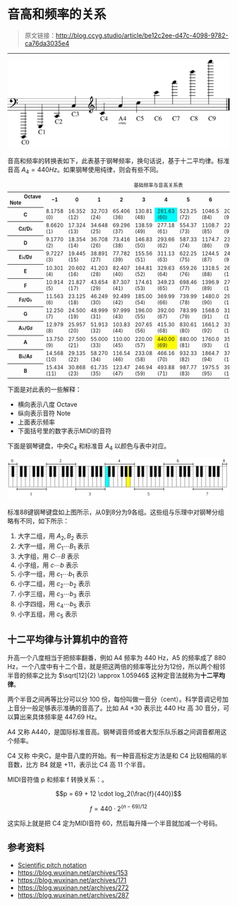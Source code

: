 # 音高和频率的关系

[annotation]: <id> (be12c2ee-d47c-4098-9782-ca76da3035e4)
[annotation]: <status> (public)
[annotation]: <create_time> (2019-04-24 18:56:37)
[annotation]: <category> (音乐理论)
[annotation]: <comments> (true)

> 原文链接：<http://blog.ccyg.studio/article/be12c2ee-d47c-4098-9782-ca76da3035e4>

---

![](images/pitch&#32;notation.svg)

音高和频率的转换表如下，此表基于钢琴频率，换句话说，基于十二平均律。标准音高 $A_4 = 440Hz$。如果钢琴使用纯律，则会有些不同。


<table style="max-width: 800px; font-size: 0.7rem;">
    <caption>
        基础频率与音高关系表
    </caption>
    <tbody>
        <tr>
            <th>
                <div style="margin-left:2rem;text-align:right;">Octave</div>
                <div style="margin-right:2rem;text-align:left;">Note</div>
            </th>
            <th>−1</th>
            <th>0</th>
            <th>1</th>
            <th>2</th>
            <th>3</th>
            <th>4</th>
            <th>5</th>
            <th>6</th>
            <th>7</th>
            <th>8</th>
            <th>9</th>
            <th>10
            </th>
        </tr>
        <tr>
            <th>C
            </th>
            <td>8.1758 (0)</td>
            <td>16.352 (12)</td>
            <td>32.703 (24)</td>
            <td>65.406 (36)</td>
            <td>130.81 (48)</td>
            <td style="background-color:#0ff">261.63 (60)</td>
            <td>523.25 (72)</td>
            <td>1046.5 (84)</td>
            <td>2093.0 (96)</td>
            <td>4186.0 (108)</td>
            <td>8372.0 (120)</td>
            <td>16744 ()<i></i>
            </td>
        </tr>
        <tr>
            <th>C<span class="music-symbol" style="font-family: Arial Unicode MS, Lucida Sans Unicode;"><span
                        class="music-sharp">♯</span></span>/D<span class="music-symbol"
                    style="font-family: Arial Unicode MS, Lucida Sans Unicode;"><span class="music-flat">♭</span></span>
            </th>
            <td>8.6620 (1)</td>
            <td>17.324 (13)</td>
            <td>34.648 (25)</td>
            <td>69.296 (37)</td>
            <td>138.59 (49)</td>
            <td>277.18 (61)</td>
            <td>554.37 (73)</td>
            <td>1108.7 (85)</td>
            <td>2217.5 (97)</td>
            <td>4434.9 (109)</td>
            <td>8869.8 (121)</td>
            <td>17740 ()<i></i>
            </td>
        </tr>
        <tr>
            <th>D
            </th>
            <td>9.1770 (2)</td>
            <td>18.354 (14)</td>
            <td>36.708 (26)</td>
            <td>73.416 (38)</td>
            <td>146.83 (50)</td>
            <td>293.66 (62)</td>
            <td>587.33 (74)</td>
            <td>1174.7 (86)</td>
            <td>2349.3 (98)</td>
            <td>4698.6 (110)</td>
            <td>9397.3 (122)</td>
            <td>18795 ()<i></i>
            </td>
        </tr>
        <tr>
            <th>E<span class="music-symbol" style="font-family: Arial Unicode MS, Lucida Sans Unicode;"><span
                        class="music-flat">♭</span></span>/D<span class="music-symbol"
                    style="font-family: Arial Unicode MS, Lucida Sans Unicode;"><span
                        class="music-sharp">♯</span></span>
            </th>
            <td>9.7227 (3)</td>
            <td>19.445 (15)</td>
            <td>38.891 (27)</td>
            <td>77.782 (39)</td>
            <td>155.56 (51)</td>
            <td>311.13 (63)</td>
            <td>622.25 (75)</td>
            <td>1244.5 (87)</td>
            <td>2489.0 (99)</td>
            <td>4978.0 (111)</td>
            <td>9956.1 (123)</td>
            <td>19912 ()<i></i>
            </td>
        </tr>
        <tr>
            <th>E
            </th>
            <td>10.301 (4)</td>
            <td>20.602 (16)</td>
            <td>41.203 (28)</td>
            <td>82.407 (40)</td>
            <td>164.81 (52)</td>
            <td>329.63 (64)</td>
            <td>659.26 (76)</td>
            <td>1318.5 (88)</td>
            <td>2637.0 (100)</td>
            <td>5274.0 (112)</td>
            <td>10548 (124)</td>
            <td>21096 ()<i></i>
            </td>
        </tr>
        <tr>
            <th>F
            </th>
            <td>10.914 (5)</td>
            <td>21.827 (17)</td>
            <td>43.654 (29)</td>
            <td>87.307 (41)</td>
            <td>174.61 (53)</td>
            <td>349.23 (65)</td>
            <td>698.46 (77)</td>
            <td>1396.9 (89)</td>
            <td>2793.8 (101)</td>
            <td>5587.7 (113)</td>
            <td>11175 (125)</td>
            <td>22351 ()<i></i>
            </td>
        </tr>
        <tr>
            <th>F<span class="music-symbol" style="font-family: Arial Unicode MS, Lucida Sans Unicode;"><span
                        class="music-sharp">♯</span></span>/G<span class="music-symbol"
                    style="font-family: Arial Unicode MS, Lucida Sans Unicode;"><span class="music-flat">♭</span></span>
            </th>
            <td>11.563 (6)</td>
            <td>23.125 (18)</td>
            <td>46.249 (30)</td>
            <td>92.499 (42)</td>
            <td>185.00 (54)</td>
            <td>369.99 (66)</td>
            <td>739.99 (78)</td>
            <td>1480.0 (90)</td>
            <td>2960.0 (102)</td>
            <td>5919.9 (114)</td>
            <td>11840 (126)</td>
            <td>23680 ()<i></i>
            </td>
        </tr>
        <tr>
            <th>G
            </th>
            <td>12.250 (7)</td>
            <td>24.500 (19)</td>
            <td>48.999 (31)</td>
            <td>97.999 (43)</td>
            <td>196.00 (55)</td>
            <td>392.00 (67)</td>
            <td>783.99 (79)</td>
            <td>1568.0 (91)</td>
            <td>3136.0 (103)</td>
            <td>6271.9 (115)</td>
            <td>12544 (127)</td>
            <td>25088 ()<i></i>
            </td>
        </tr>
        <tr>
            <th>A<span class="music-symbol" style="font-family: Arial Unicode MS, Lucida Sans Unicode;"><span
                        class="music-flat">♭</span></span>/G<span class="music-symbol"
                    style="font-family: Arial Unicode MS, Lucida Sans Unicode;"><span
                        class="music-sharp">♯</span></span>
            </th>
            <td>12.979 (8)</td>
            <td>25.957 (20)</td>
            <td>51.913 (32)</td>
            <td>103.83 (44)</td>
            <td>207.65 (56)</td>
            <td>415.30 (68)</td>
            <td>830.61 (80)</td>
            <td>1661.2 (92)</td>
            <td>3322.4 (104)</td>
            <td>6644.9 (116)
            </td>
            <td>13290 ()</td>
            <td>26580 ()<i></i>
            </td>
        </tr>
        <tr>
            <th>A
            </th>
            <td>13.750 (9)</td>
            <td>27.500 (21)</td>
            <td>55.000 (33)</td>
            <td>110.00 (45)</td>
            <td>220.00 (57)</td>
            <td style="background-color:#ff0">440.00 (69)</td>
            <td>880.00 (81)</td>
            <td>1760.0 (93)</td>
            <td>3520.0 (105)</td>
            <td>7040.0 (117)</td>
            <td>14080 ()</td>
            <td>28160 ()<i></i>
            </td>
        </tr>
        <tr>
            <th>B<span class="music-symbol" style="font-family: Arial Unicode MS, Lucida Sans Unicode;"><span
                        class="music-flat">♭</span></span>/A<span class="music-symbol"
                    style="font-family: Arial Unicode MS, Lucida Sans Unicode;"><span
                        class="music-sharp">♯</span></span>
            </th>
            <td>14.568 (10)</td>
            <td>29.135 (22)</td>
            <td>58.270 (34)</td>
            <td>116.54 (46)</td>
            <td>233.08 (58)</td>
            <td>466.16 (70)</td>
            <td>932.33 (82)</td>
            <td>1864.7 (94)</td>
            <td>3729.3 (106)</td>
            <td>7458.6 (118)
            </td>
            <td>14917 ()</td>
            <td>29834 ()<i></i>
            </td>
        </tr>
        <tr>
            <th>B
            </th>
            <td>15.434 (11)</td>
            <td>30.868 (23)</td>
            <td>61.735 (35)</td>
            <td>123.47 (47)</td>
            <td>246.94 (59)</td>
            <td>493.88 (71)</td>
            <td>987.77 (83)</td>
            <td>1975.5 (95)</td>
            <td>3951.1 (107)</td>
            <td>7902.1 (119)
            </td>
            <td>15804 ()</td>
            <td>31609 ()<i></i>
            </td>
        </tr>
    </tbody>
</table>


下面是对此表的一些解释：

- 横向表示八度 Octave
- 纵向表示音符 Note
- 上面表示频率
- 下面括号里的数字表示MIDI的音符

下面是钢琴键盘，中央$C_4$ 和标准音 $A_4$ 以颜色与表中对应。

![](images/Piano_Frequencies.svg)

标准88键钢琴键盘如上图所示，从0到8分为9各组。这些组与乐理中对钢琴分组略有不同，如下所示：

1. 大字二组，用 $A_2, B_2$ 表示
2. 大字一组，用 $C_1 \cdots B_1$ 表示
3. 大字组，用 $C \cdots B$ 表示
4. 小字组，用 $c \cdots b$ 表示
5. 小字一组，用 $c_1 \cdots b_1$ 表示
6. 小字二组，用 $c_2 \cdots b_2$ 表示
7. 小字三组，用 $c_3 \cdots b_3$ 表示
8. 小字四组，用 $c_4 \cdots b_5$ 表示
9. 小字五组，用 $c_5$ 表示

## 十二平均律与计算机中的音符

升高一个八度相当于把频率翻番，例如 A4 频率为 440 Hz，A5 的频率成了 880 Hz，一个八度中有十二个音，就是把这两倍的频率等比分为12份，所以两个相邻半音的频率之比为 $\sqrt[12]{2} \approx 1.05946$ 这种定音法就称为**十二平均律**。


两个半音之间再等比分可以分 100 份，每份叫做一音分（cent）。科学音调记号加上音分一般足够表示准确的音高了。比如 A4 +30 表示比 440 Hz 高 30 音分，可以算出来具体频率是 447.69 Hz。

A4 又称 A440，是国际标准音高。钢琴调音师或者大型乐队乐器之间调音都用这个频率。

C4 又称 中央C，是中音八度的开始。有一种音高标定方法是和 C4 比较相隔的半音数，比方 B4 就是 +11，表示比 C4 高 11 个半音。

MIDI音符值 p 和频率 f 转换关系：。

$$p = 69 + 12 \cdot log_2(\frac{f}{440})$$

$$f=440\cdot 2^{(n-69)/12}$$

这实际上就是把 C4 定为MIDI音符 60，然后每升降一个半音就加减一个号码。

## 参考资料

- [Scientific pitch notation](https://en.wikipedia.org/wiki/Scientific_pitch_notation)
- <https://blog.wuxinan.net/archives/153>
- <https://blog.wuxinan.net/archives/171>
- <https://blog.wuxinan.net/archives/272>
- <https://blog.wuxinan.net/archives/287>